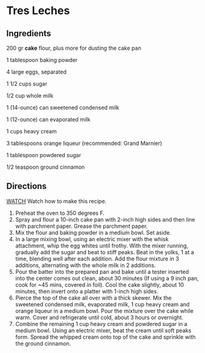 # Tres Leches

## Ingredients

200 gr **cake** flour, plus more for dusting the cake pan

1 tablespoon baking powder

4 large eggs, separated

1 1/2 cups sugar

1/2 cup whole milk

1 (14-ounce) can sweetened condensed milk

1 (12-ounce) can evaporated milk

1 cups heavy cream

3 tablespoons orange liqueur (recommended: Grand Marnier)

1 tablespoon powdered sugar

1/2 teaspoon ground cinnamon

## Directions
[WATCH](https://www.foodnetwork.com/recipes/marcela-valladolid/tres-leches-cake-recipe-1926197?desktop-device=true&desktop-device=true&])
Watch how to make this recipe.

1.  Preheat the oven to 350 degrees F. 
2.  Spray and flour a 10-inch cake pan with 2-inch high sides and then line with parchment paper. Grease the parchment paper.
3.  Mix the flour and baking powder in a medium bowl. Set aside.
4.  In a large mixing bowl, using an electric mixer with the whisk attachment, whip the egg whites until frothy. With the mixer running, gradually add the sugar and beat to stiff peaks. Beat in the yolks, 1 at a time, blending well after each addition. Add the flour mixture in 3 additions, alternating with the whole milk in 2 additions.
5.  Pour the batter into the prepared pan and bake until a tester inserted into the center comes out clean, about 30 minutes (If using a 9 inch pan, cook for ~45 mins, covered in foil). Cool the cake slightly, about 10 minutes, then invert onto a platter with 1-inch high sides.
6.  Pierce the top of the cake all over with a thick skewer. Mix the sweetened condensed milk, evaporated milk, 1 cup heavy cream and orange liqueur in a medium bowl. Pour the mixture over the cake while warm. Cover and refrigerate until cold, about 3 hours or overnight.
7.  Combine the remaining 1 cup heavy cream and powdered sugar in a medium bowl. Using an electric mixer, beat the cream until soft peaks form. Spread the whipped cream onto top of the cake and sprinkle with the ground cinnamon.

